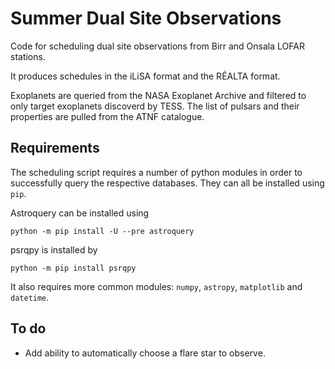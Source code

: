 # Summer Dual Site Observations
Code for scheduling dual site observations from Birr and Onsala LOFAR stations.

It produces schedules in the iLiSA format and the RÉALTA format.

Exoplanets are queried from the NASA Exoplanet Archive and filtered to only target exoplanets discoverd by TESS. The list of pulsars and their properties are pulled from the ATNF catalogue.

## Requirements
The scheduling script requires a number of python modules in order to successfully query the respective databases. They can all be installed using ```pip```.

Astroquery can be installed using
```
python -m pip install -U --pre astroquery
```

psrqpy is installed by
```
python -m pip install psrqpy
```

It also requires more common modules: ```numpy```, ```astropy```, ```matplotlib``` and ```datetime```.

## To do
- Add ability to automatically choose a flare star to observe.

